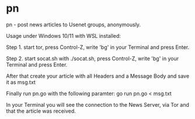 # pn
pn - post news articles to Usenet groups, anonymously.

Usage under Windows 10/11 with WSL installed:

Step 1. start tor, press Control-Z, write 'bg' in your Terminal and press Enter. 

Step 2. start socat.sh with ./socat.sh, press Control-Z, write 'bg' in your Terminal and press Enter.

After that create your article with all Headers and a Message Body and save it as msg.txt

Finally run pn.go with the following paramter: go run pn.go < msg.txt

In your Terminal you will see the connection to the News Server, via Tor and that the article was received.


